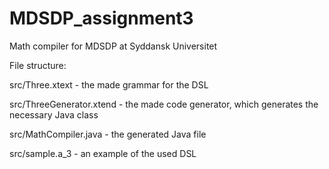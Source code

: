 # MDSDP_assignment3
Math compiler for MDSDP at Syddansk Universitet

File structure:

src/Three.xtext - the made grammar for the DSL

src/ThreeGenerator.xtend - the made code generator, which generates the necessary Java class

src/MathCompiler.java - the generated Java file

src/sample.a_3 - an example of the used DSL
